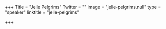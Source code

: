 +++
Title = "Jelle Pelgrims"
Twitter = ""
image = "jelle-pelgrims.null"
type = "speaker"
linktitle = "jelle-pelgrims"

+++


